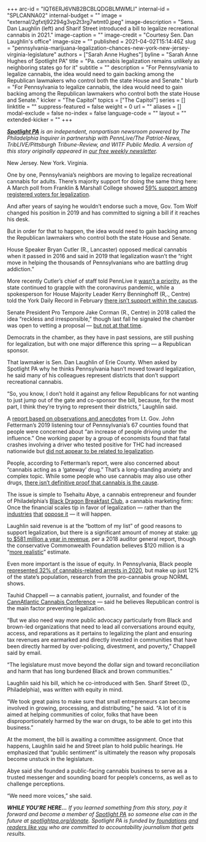 +++
arc-id = "IQT6ERJ6VNB2BCBLQDGBLMWMLI"
internal-id = "SPLCANNA02"
internal-budget = ""
image = "external/2gfxtj92294g3vp2t3rg7wtmt0.jpeg"
image-description = "Sens. Dan Laughlin (left) and Sharif Street introduced a bill to legalize recreational cannabis in 2021."
image-caption = ""
image-credit = "Courtesy Sen. Dan Laughlin's office"
image-size = ""
published = 2021-04-02T15:14:46Z
slug = "pennsylvania-marijuana-legalization-chances-new-york-new-jersey-virginia-legislature"
authors = ["Sarah Anne Hughes"]
byline = "Sarah Anne Hughes of Spotlight PA"
title = "Pa. cannabis legalization remains unlikely as neighboring states go for it"
subtitle = ""
description = "For Pennsylvania to legalize cannabis, the idea would need to gain backing among the Republican lawmakers who control both the state House and Senate."
blurb = "For Pennsylvania to legalize cannabis, the idea would need to gain backing among the Republican lawmakers who control both the state House and Senate."
kicker = "The Capitol"
topics = ["The Capitol"]
series = []
linktitle = ""
suppress-featured = false
weight = 0
url = ""
aliases = []
modal-exclude = false
no-index = false
language-code = ""
layout = ""
extended-kicker = ""
+++

<a href="https://lesspage.com/"><i><b>Spotlight PA</b></i></a><i> is an independent, nonpartisan newsroom powered by The Philadelphia Inquirer in partnership with PennLive/The Patriot-News, TribLIVE/Pittsburgh Tribune-Review, and WITF Public Media. A version of this story originally appeared in </i><a href="https://lesspage.com/newsletters"><i>our free weekly newsletter</i></a><i>.</i>

New Jersey. New York. Virginia.

One by one, Pennsylvania’s neighbors are moving to legalize recreational cannabis for adults. There’s majority support for doing the same thing here: A March poll from Franklin &amp; Marshall College showed <a href="https://www.fandm.edu/uploads/files/200017560246277019-fmmarch2021-topline.pdf">59% support among registered voters for legalization</a>.

And after years of saying he wouldn’t endorse such a move, Gov. Tom Wolf changed his position in 2019 and has committed to signing a bill if it reaches his desk.

But in order for that to happen, the idea would need to gain backing among the Republican lawmakers who control both the state House and Senate.

<script src="https://lesspage.com/embed.js" async></script><div data-spl-embed-version="1" data-spl-src="https://lesspage.com/embeds/newsletter/"></div>

House Speaker Bryan Cutler (R., Lancaster) opposed medical cannabis when it passed in 2016 and said in 2019 that legalization wasn’t the “right move in helping the thousands of Pennsylvanians who are battling drug addiction.”

More recently Cutler’s chief of staff told PennLive it <a href="https://www.pennlive.com/politics/2020/08/wolf-calls-for-legalizing-marijuana-for-adult-recreational-use-in-pa-but-top-gop-lawmakers-say-its-a-pipe-dream.html">wasn’t a priority</a>, as the state continued to grapple with the coronavirus pandemic, while a spokesperson for House Majority Leader Kerry Benninghoff (R,., Centre) told the York Daily Record in February <a href="https://www.ydr.com/story/news/2021/02/25/marijuana-has-been-legalized-many-states-why-pa-hasnt-joined-them/4513018001/">there isn’t support within the caucus</a>.

Senate President Pro Tempore Jake Corman (R., Centre) in 2018 called the idea “reckless and irresponsible,” though last fall he signaled the chamber was open to vetting a proposal — <a href="https://www.senatorcorman.com/2020/09/03/corman-says-movement-on-legalizing-marijuana-should-not-be-expected-this-fall/">but not at that time</a>.

Democrats in the chamber, as they have in past sessions, are still pushing for legalization, but with one major difference this spring — a Republican sponsor.

That lawmaker is Sen. Dan Laughlin of Erie County. When asked by Spotlight PA why he thinks Pennsylvania hasn’t moved toward legalization, he said many of his colleagues represent districts that don’t support recreational cannabis.

“So, you know, I don’t hold it against any fellow Republicans for not wanting to just jump out of the gate and co-sponsor the bill, because, for the most part, I think they’re trying to represent their districts,” Laughlin said.

A <a href="https://www.governor.pa.gov/wp-content/uploads/2019/09/20190925_Pennsylvania_Report_on_Adult_Use_Recreational_Marijuana-.pdf">report based on observations and anecdotes</a> from Lt. Gov. John Fetterman’s 2019 listening tour of Pennsylvania’s 67 counties found that people were concerned about “an increase of people driving under the influence.” One working paper by a group of economists found that fatal crashes involving a driver who tested positive for THC had increased nationwide but <a href="https://www.nber.org/papers/w24417">did not appear to be related to legalization</a>.

People, according to Fetterman’s report, were also concerned about “cannabis acting as a ‘gateway’ drug.” That’s a long-standing anxiety and complex topic. While some people who use cannabis may also use other drugs, <a href="https://www.factcheck.org/2015/04/is-marijuana-really-a-gateway-drug/" target="_blank">there isn’t definitive proof that cannabis is the cause</a>.

The issue is simple to Tsehaitu Abye, a cannabis entrepreneur and founder of Philadelphia’s <a href="https://web.archive.org/web/20210508181910/https://www.blackdragonbreakfast.com/">Black Dragon Breakfast Club</a>, a cannabis marketing firm: Once the financial scales tip in favor of legalization — rather than the <a href="https://www.washingtonpost.com/news/wonk/wp/2016/09/09/a-maker-of-deadly-painkillers-is-bankrolling-the-opposition-to-legal-marijuana-in-arizona/?utm_campaign=buffer&amp;utm_content=buffer98ef7&amp;utm_medium=social&amp;utm_source=twitter.com">industries</a> <a href="https://theintercept.com/2016/09/14/beer-pot-ballot/">that</a> <a href="https://www.theguardian.com/sustainable-business/2016/oct/22/recreational-marijuana-legalization-big-business">oppose it</a> — it will happen.

Laughlin said revenue is at the “bottom of my list” of good reasons to support legalization, but there is a significant amount of money at stake: <a href="https://www.paauditor.gov/press-releases/auditor-general-depasquale-says-state-could-reap-581-million-annually-by-regulating-taxing-marijuana">up to $581 million a year in revenue</a>, per a 2018 auditor general report, though the conservative Commonwealth Foundation believes $120 million is a “<a href="https://www.commonwealthfoundation.org/policyblog/detail/how-to-balance-the-budget-revenue-options">more realistic</a>” estimate.

Even more important is the issue of equity. In Pennsylvania, Black people <a href="https://norml.org/blog/2021/03/18/pennsylvania-police-arrested-20200-adults-for-marijuana-possession-during-pandemic/">represented 32% of cannabis-related arrests in 2020</a>, but make up just 12% of the state’s population, research from the pro-cannabis group NORML shows.

Tauhid Chappell — a cannabis patient, journalist, and founder of the <a href="https://www.cannatlantic.co/">CannAtlantic Cannabis Conference</a> — said he believes Republican control is the main factor preventing legalization.

“But we also need way more public advocacy particularly from Black and brown-led organizations that need to lead all conversations around equity, access, and reparations as it pertains to legalizing the plant and ensuring tax revenues are earmarked and directly invested in communities that have been directly harmed by over-policing, divestment, and poverty,” Chappell said by email.

<script src="https://lesspage.com/embed.js" async></script><div data-spl-embed-version="1" data-spl-src="https://lesspage.com/embeds/donate/?teaser_text=If%20you%20learned%20something%20from%20this%20report%2C%20pay%20it%20forward%20and%20become%20a%20member%20of%20Spotlight%20PA%20so%20someone%20else%20can%20in%20the%20future.&cta_text=CLICK%20TO%20CONTRIBUTE&eyebrow_text=WHILE%20YOU'RE%20HERE..."></div>


“The legislature must move beyond the dollar sign and toward reconciliation and harm that has long burdened Black and brown communities.”

Laughlin said his bill, which he co-introduced with Sen. Sharif Street (D., Philadelphia), was written with equity in mind.

“We took great pains to make sure that small entrepreneurs can become involved in growing, processing, and distributing,” he said. “A lot of it is aimed at helping communities of color, folks that have been disproportionately harmed by the war on drugs, to be able to get into this business.”

At the moment, the bill is awaiting a committee assignment. Once that happens, Laughlin said he and Street plan to hold public hearings. He emphasized that “public sentiment” is ultimately the reason why proposals become unstuck in the legislature.

Abye said she founded a public-facing cannabis business to serve as a trusted messenger and sounding board for people’s concerns, as well as to challenge perceptions. 

“We need more voices,” she said.

<i><b>WHILE YOU’RE HERE...</b></i><i> If you learned something from this story, pay it forward and become a member of </i><a href="https://lesspage.com/"><i>Spotlight PA</i></a><i> so someone else can in the future at </i><a href="http://spotlightpa.org/donate"><i>spotlightpa.org/donate</i></a><i>. Spotlight PA is funded by</i><a href="https://lesspage.com/support"><i> foundations</i></a><i> </i><a href="https://lesspage.com/support"><i>and readers like you</i></a><i> who are committed to accountability journalism that gets results.</i>
